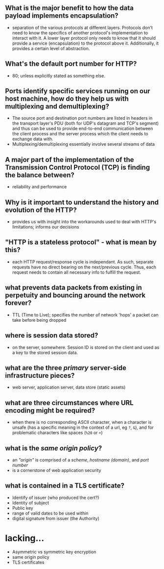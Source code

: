 ## What is the major benefit to how the data payload implements encapsulation?
- separation of the various protocols at different layers.  Protocols don't need to know the specifics of another protocol's implementation to interact with it.  A lower layer protocol only needs to know that it should provide a service (encapsulation) to the protocol above it.  Additionally, it provides a certain level of abstraction.

## What's the default port number for HTTP?
- 80; unless explicitly stated as something else.

## Ports identify specific services running on our host machine, how do they help us with multiplexing and demultiplexing?
- The source port and destination port numbers are listed in headers in the transport layer's PDU (both for UDP's datagram and TCP's segment) and thus can be used to provide end-to-end communication between the client process and the server process which the client needs to exchange data with.
- Multiplexing/demultiplexing essentially involve several streams of data
## A major part of the implementation of the Transmission Control Protocol (TCP) is finding the balance between?
- reliability and performance

## Why is it important to understand the history and evolution of the HTTP?
- provides us with insight into the workarounds used to deal with HTTP's limitations; informs our decisions

## "HTTP is a stateless protocol" - what is mean by this?
- each HTTP request/response cycle is independant. As such, separate requests have no direct bearing on the next/previous cycle.  Thus, each request needs to contain all necessary info to fulfill the request.

## what prevents data packets from existing in perpetuity and bouncing around the network forever?
- TTL (Time to Live); specifies the number of network 'hops' a packet can take before being dropped

## where is session data stored?
- on the server, somewhere. Session ID is stored on the client and used as a key to the stored session data.

## what are the three _primary_ server-side infrastructure pieces?
- web server, application server, data store (static assets)

## what are three circumstances where URL encoding might be required?
- when there is no corresponding ASCII character, when a character is unsafe (has a specific meaning in the context of a url, eg `?`, `&`), and for problematic characters like spaces (`%20` or `+`)

## what is the _same origin policy_?
- an _"origin"_ is comprised of a _scheme_, _hostname (domain)_, and _port number_
- is a cornerstone of web application security

## what is contained in a TLS certificate?
- Identify of issuer (who produced the cert?)
- Identity of subject
- Public key
- range of valid dates to be used within
- digital signature from issuer (the Authority)

# lacking...

- Asymmetric vs symmetric key encryption
- same origin policy
- TLS certificates
